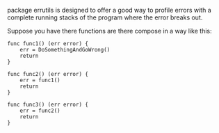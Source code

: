 package errutils is designed to offer a good way to profile errors with a
complete running stacks of the program where the error breaks out.

Suppose you have there functions are there compose in a way like this:

```
func func1() (err error) {
	err = DoSomethingAndGoWrong()
	return
}

func func2() (err error) {
	err = func1()
	return
}

func func3() (err error) {
	err = func2()
	return
}
```
